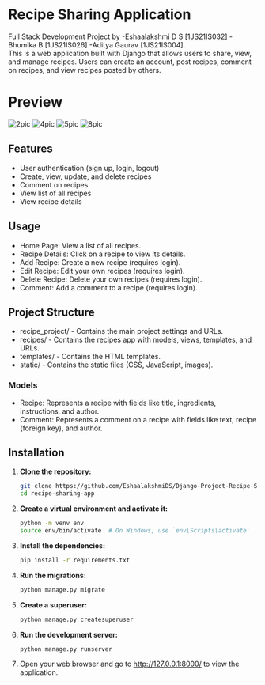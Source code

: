 # Recipe Sharing Application 

Full Stack Development Project by -Eshaalakshmi D S [1JS21IS032] -Bhumika B [1JS21IS026] -Aditya Gaurav [1JS21IS004]. <br>
This is a web application built with Django that allows users to share, view, and manage recipes. Users can create an account, post recipes, comment on recipes, and view recipes posted by others.

# Preview

![2pic](https://github.com/user-attachments/assets/76407e23-76bd-47b3-a2bb-7e2efdf46a4b)
![4pic](https://github.com/user-attachments/assets/f5e8f134-3fd4-4f3e-abcc-747526e6204e)
![5pic](https://github.com/user-attachments/assets/d6c79a67-bd96-4b6c-9296-5cc3e2bec794)
![8pic](https://github.com/user-attachments/assets/8d6a934d-8bf9-473c-b192-0f21f3e821e0)




## Features

- User authentication (sign up, login, logout)
- Create, view, update, and delete recipes
- Comment on recipes
- View list of all recipes
- View recipe details

## Usage

- Home Page: View a list of all recipes.
- Recipe Details: Click on a recipe to view its details.
- Add Recipe: Create a new recipe (requires login).
- Edit Recipe: Edit your own recipes (requires login).
- Delete Recipe: Delete your own recipes (requires login).
- Comment: Add a comment to a recipe (requires login).

## Project Structure
- recipe_project/ - Contains the main project settings and URLs.
- recipes/ - Contains the recipes app with models, views, templates, and URLs.
- templates/ - Contains the HTML templates.
- static/ - Contains the static files (CSS, JavaScript, images).
  
### Models
- Recipe: Represents a recipe with fields like title, ingredients, instructions, and author.
- Comment: Represents a comment on a recipe with fields like text, recipe (foreign key), and author.

  
## Installation

1. **Clone the repository:**
   ```bash
   git clone https://github.com/EshaalakshmiDS/Django-Project-Recipe-Sharing-Web-App
   cd recipe-sharing-app
2. **Create a virtual environment and activate it:**
    ```bash
   python -m venv env
   source env/bin/activate  # On Windows, use `env\Scripts\activate`
3. **Install the dependencies:**
    ```bash
    pip install -r requirements.txt
4. **Run the migrations:**
    ```bash
    python manage.py migrate  
5. **Create a superuser:**
    ```bash
    python manage.py createsuperuser
6. **Run the development server:**
    ```bash
    python manage.py runserver
7. Open your web browser and go to http://127.0.0.1:8000/ to view the application.





